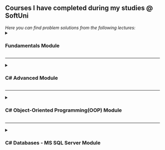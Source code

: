 <h2>Courses I have completed during my studies @ SoftUni</h2>
<em> Here you can find problem solutions from the following lectures:</em>

 <details>
 <summary><h3>Fundamentals Module</summary>

1. [**Basic Syntax, Conditional Statements and Loops**](https://github.com/jvalkovv/SoftUniCSharpCourses/tree/main/C%23%20Fundamentals/1.%20Basic%20Syntax)
2. [**Data Types and Variables**](https://github.com/jvalkovv/SoftUniCSharpCourses/tree/main/C%23%20Fundamentals/2.%20Data%20Types%20and%20Variables)
3. [**Arrays**](https://github.com/jvalkovv/SoftUniCSharpCourses/tree/main/C%23%20Fundamentals/3.%20Arrays)
4. [**Methods**](https://github.com/jvalkovv/SoftUniCSharpCourses/tree/main/C%23%20Fundamentals/4.%20Methods)
5. [**Lists**](https://github.com/jvalkovv/SoftUniCSharpCourses/tree/main/C%23%20Fundamentals/5.%20List)
6. [**Objects and Classes**](https://github.com/jvalkovv/SoftUniCSharpCourses/tree/main/C%23%20Fundamentals/6.%20Objects%20and%20Classes)
7. [**Associative Arrays**](https://github.com/jvalkovv/SoftUniCSharpCourses/tree/main/C%23%20Fundamentals/7.%20Associative%20Arrays)
8. [**Text Processing**](https://github.com/jvalkovv/SoftUniCSharpCourses/tree/main/C%23%20Fundamentals/8.%20Text%20Processing)
9. [**Regular Expressions**](https://github.com/jvalkovv/SoftUniCSharpCourses/tree/main/C%23%20Fundamentals/9.%20Regular%20Expressions)
  </details>
  
***
 <details>
 <summary><h3>C# Advanced Module</summary>
 
 1. [**Stacks and Queues - Labs and Exercises**](https://github.com/jvalkovv/SoftUniCSharpCourses/tree/main/C%23%20Advanced/1.%20Stacks%20and%20Queues)
  </details>
  
***
 <details>
 <summary><h3>C# Object-Oriented Programming(OOP) Module</summary>
 
 1. [**Inheritance - Labs and Exercises**](https://github.com/jvalkovv/SoftUniCSharpCourses/tree/main/C%23%20OOP/01.Inheritance)
 2. [**Encapsulation - Labs and Exercises**](https://github.com/jvalkovv/SoftUniCSharpCourses/tree/main/C%23%20OOP/02.Encapsulation)
 3. [**Interfaces and Abstraction - Labs and Exercise**](https://github.com/jvalkovv/SoftUniCSharpCourses/tree/main/C%23%20OOP/03.Interfaces%20and%20Abstraction)
 4. [**Polymorphism - Labs and Exercises**](https://github.com/jvalkovv/SoftUniCSharpCourses/tree/main/C%23%20OOP/04.Polymorphism)
 5. [**Exceptions and Error Handling - Lab**](https://github.com/jvalkovv/SoftUniCSharpCourses/tree/main/C%23%20OOP/05.Exceptions%20and%20Error%20Handling)
 6. [**Reflection and Attributes - Labs and Exercise**](https://github.com/jvalkovv/SoftUniCSharpCourses/tree/main/C%23%20OOP/06.Reflection%20and%20Attributes)
 7. [**Unit Testing - Labs and Exercises**](https://github.com/jvalkovv/SoftUniCSharpCourses/tree/main/C%23%20OOP/07.Unit%20Testing)
 </details>
    
***
 <details>
 <summary><h3> C# Databases - MS SQL Server Module</summary>
 
 2. [**Create, Read, Update and Delete(CRUD)**](https://github.com/jvalkovv/SoftUniCSharpCourses/tree/main/C%23%20Databases-%20MSSQL%20Server/2.%20CRUD%20-%20Exercises)
 3. [**Table Relations**](https://github.com/jvalkovv/SoftUniCSharpCourses/tree/main/C%23%20Databases-%20MSSQL%20Server/3.%20Table%20Relations%20-%20Exercises)
 4. [**Built-in Functions**](https://github.com/jvalkovv/SoftUniCSharpCourses/tree/main/C%23%20Databases-%20MSSQL%20Server/4.%20Built-in%20Functions)
 5. [**Subqueries and Joins**](https://github.com/jvalkovv/SoftUniCSharpCourses/tree/main/C%23%20Databases-%20MSSQL%20Server/5.%20Subqueries%20and%20Joins)
 6. [**Indices and Data Aggregation**](https://github.com/jvalkovv/SoftUniCSharpCourses/tree/main/C%23%20Databases-%20MSSQL%20Server/6.%20Indices%20and%20Data%20Aggregation)
 
    </details>
